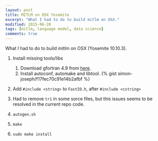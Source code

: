 ```yaml
---
layout: post
title: MITLM on OSX Yosemite
excerpt: "What I had to do to build mitlm on OSX."
modified: 2015-06-28
tags: [mitlm, language model, data science]
comments: true
---
```


What I had to do to build mitlm on OSX (Yosemite 10.10.3).

1. Install missing tools/libs
    1. Download gfortran 4.9 from [here](https://gcc.gnu.org/wiki/GFortranBinaries#MacOS).
    2. Install autoconf, automake and libtool.  {% gist simon-joseph/f17fec70c91e14b2afbf %}

2. Add `#include <string>` to `FastIO.h`, after `#include <cstring>`
3. Had to remove `tr1` in some sorce files, but this issues seems to be resolved in the current repo code.
4. `autogen.sh`
5. `make`
6. `sudo make install`
